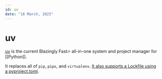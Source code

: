 ```yaml
---
id: uv
date: "16 March, 2025"
---
```


# uv

[uv](https://github.com/astral-sh/uv) is the current Blazingly Fast🔥 all-in-one system and project manager for [[Python]].

It replaces all of `pip`, `pipx`, and `virtualenv`.
[It also supports a Lockfile using a pyproject.toml](https://packaging.python.org/en/latest/guides/writing-pyproject-toml/#writing-your-pyproject-toml).
